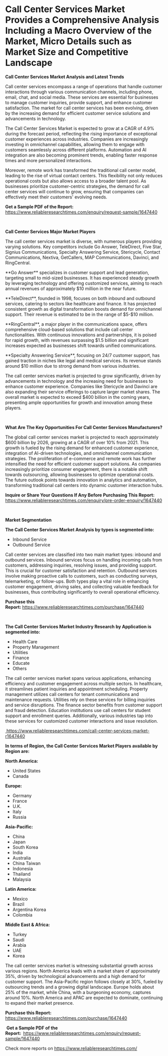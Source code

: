 <p><h1>Call Center Services Market Provides a Comprehensive Analysis Including a Macro Overview of the Market, Micro Details such as Market Size and Competitive Landscape</h1></p><p><strong>Call Center Services Market Analysis and Latest Trends</strong></p>
<p><p>Call center services encompass a range of operations that handle customer interactions through various communication channels, including phone, email, chat, and social media. These services are essential for businesses to manage customer inquiries, provide support, and enhance customer satisfaction. The market for call center services has been evolving, driven by the increasing demand for efficient customer service solutions and advancements in technology.</p><p>The Call Center Services Market is expected to grow at a CAGR of 4.9% during the forecast period, reflecting the rising importance of exceptional customer experiences across industries. Companies are increasingly investing in omnichannel capabilities, allowing them to engage with customers seamlessly across different platforms. Automation and AI integration are also becoming prominent trends, enabling faster response times and more personalized interactions.</p><p>Moreover, remote work has transformed the traditional call center model, leading to the rise of virtual contact centers. This flexibility not only reduces operational costs but also allows access to a broader talent pool. As businesses prioritize customer-centric strategies, the demand for call center services will continue to grow, ensuring that companies can effectively meet their customers' evolving needs.</p></p>
<p><strong>Get a Sample PDF of the Report:&nbsp;</strong> <a href="https://www.reliableresearchtimes.com/enquiry/request-sample/1647440?utm_campaign=3211&utm_medium=2&utm_source=Github&utm_content=ia&utm_term=10032025&utm_id=call-center-services">https://www.reliableresearchtimes.com/enquiry/request-sample/1647440</a></p>
<p>&nbsp;</p>
<p><strong>Call Center Services Major Market Players</strong></p>
<p><p>The call center services market is diverse, with numerous players providing varying solutions. Key competitors include Go Answer, TeleDirect, Five Star, Signius Communications, Specialty Answering Service, Stericycle, Contact Communications, Nextiva, GetCallers, MAP Communications, Davinci, and RingCentral.</p><p>**Go Answer** specializes in customer support and lead generation, targeting small to mid-sized businesses. It has experienced steady growth by leveraging technology and offering customized services, aiming to reach annual revenues of approximately $10 million in the near future.</p><p>**TeleDirect**, founded in 1998, focuses on both inbound and outbound services, catering to sectors like healthcare and finance. It has projected consistent growth as digital transformation boosts demand for omnichannel support. Their revenue is estimated to be in the range of $5-$10 million.</p><p>**RingCentral**, a major player in the communications space, offers comprehensive cloud-based solutions that include call center functionalities. With continuous innovations and partnerships, it is poised for rapid growth, with revenues surpassing $1.5 billion and significant increases expected as businesses shift towards unified communications.</p><p>**Specialty Answering Service**, focusing on 24/7 customer support, has gained traction in niches like legal and medical services. Its revenue stands around $10 million due to strong demand from various industries.</p><p>The call center services market is projected to grow significantly, driven by advancements in technology and the increasing need for businesses to enhance customer experience. Companies like Stericycle and Davinci are also expanding their service offerings to capture larger market shares. The overall market is expected to exceed $400 billion in the coming years, presenting ample opportunities for growth and innovation among these players.</p></p>
<p>&nbsp;</p>
<p><strong>What Are The Key Opportunities For Call Center Services Manufacturers?</strong></p>
<p><p>The global call center services market is projected to reach approximately $600 billion by 2026, growing at a CAGR of over 10% from 2021. This growth is fueled by the rising demand for enhanced customer experience, integration of AI-driven technologies, and omnichannel communication strategies. The proliferation of e-commerce and remote work has further intensified the need for efficient customer support solutions. As companies increasingly prioritize consumer engagement, there is a notable shift towards outsourcing, allowing businesses to optimize operational costs. The future outlook points towards innovation in analytics and automation, transforming traditional call centers into dynamic customer interaction hubs.</p></p>
<p><strong>Inquire or Share Your Questions If Any Before Purchasing This Report:</strong> <a href="https://www.reliableresearchtimes.com/enquiry/pre-order-enquiry/1647440?utm_campaign=3211&utm_medium=2&utm_source=Github&utm_content=ia&utm_term=10032025&utm_id=call-center-services">https://www.reliableresearchtimes.com/enquiry/pre-order-enquiry/1647440</a></p>
<p>&nbsp;</p>
<p><strong>Market Segmentation</strong></p>
<p><strong>The Call Center Services Market Analysis by types is segmented into:</strong></p>
<p><ul><li>Inbound Service</li><li>Outbound Service</li></ul></p>
<p><p>Call center services are classified into two main market types: inbound and outbound services. Inbound services focus on handling incoming calls from customers, addressing inquiries, resolving issues, and providing support. This is crucial for customer satisfaction and retention. Outbound services involve making proactive calls to customers, such as conducting surveys, telemarketing, or follow-ups. Both types play a vital role in enhancing customer engagement, driving sales, and collecting valuable feedback for businesses, thus contributing significantly to overall operational efficiency.</p></p>
<p><strong>Purchase this Report:&nbsp;</strong><a href="https://www.reliableresearchtimes.com/purchase/1647440?utm_campaign=3211&utm_medium=2&utm_source=Github&utm_content=ia&utm_term=10032025&utm_id=call-center-services">https://www.reliableresearchtimes.com/purchase/1647440</a></p>
<p>&nbsp;</p>
<p><strong>The Call Center Services Market Industry Research by Application is segmented into:</strong></p>
<p><ul><li>Health Care</li><li>Property Management</li><li>Utilities</li><li>Finance</li><li>Educate</li><li>Others</li></ul></p>
<p><p>The call center services market spans various applications, enhancing efficiency and customer engagement across multiple sectors. In healthcare, it streamlines patient inquiries and appointment scheduling. Property management utilizes call centers for tenant communications and maintenance requests. Utilities rely on these services for billing inquiries and service disruptions. The finance sector benefits from customer support and fraud detection. Education institutions use call centers for student support and enrollment queries. Additionally, various industries tap into these services for customized customer interactions and issue resolution.</p></p>
<p><a href="https://www.reliableresearchtimes.com/call-center-services-market-r1647440?utm_campaign=3211&utm_medium=2&utm_source=Github&utm_content=ia&utm_term=10032025&utm_id=call-center-services">&nbsp;https://www.reliableresearchtimes.com/call-center-services-market-r1647440</a></p>
<p><strong>In terms of Region, the Call Center Services Market Players available by Region are:</strong></p>
<p>
    <p> <strong> North America: </strong>
        <ul>
            <li>United States</li>
            <li>Canada</li>
        </ul>
        </p> 
    <p> <strong> Europe: </strong>
        <ul>
            <li>Germany</li>
            <li>France</li>
            <li>U.K.</li>
            <li>Italy</li>
            <li>Russia</li>
        </ul>
        </p> 
    <p> <strong> Asia-Pacific: </strong>
        <ul>
            <li>China</li>
            <li>Japan</li>
            <li>South Korea</li>
            <li>India</li>
            <li>Australia</li>
            <li>China Taiwan</li>
            <li>Indonesia</li>
            <li>Thailand</li>
            <li>Malaysia</li>
        </ul>
        </p> 
    <p> <strong> Latin America: </strong>
        <ul>
            <li>Mexico</li>
            <li>Brazil</li>
            <li>Argentina Korea</li>
            <li>Colombia</li>
        </ul>
        </p> 
    <p> <strong> Middle East & Africa: </strong>
        <ul>
            <li>Turkey</li>
            <li>Saudi</li>
            <li>Arabia</li>
            <li>UAE</li>
            <li>Korea</li>
        </ul>
    </p>
    </p>
<p><p>The call center services market is witnessing substantial growth across various regions. North America leads with a market share of approximately 35%, driven by technological advancements and a high demand for customer support. The Asia-Pacific region follows closely at 30%, fueled by outsourcing trends and a growing digital landscape. Europe holds about 25% of the market, while China, with a burgeoning economy, captures around 10%. North America and APAC are expected to dominate, continuing to expand their market presence.</p></p>
<p><strong>Purchase this Report: </strong><a href="https://www.reliableresearchtimes.com/purchase/1647440?utm_campaign=3211&utm_medium=2&utm_source=Github&utm_content=ia&utm_term=10032025&utm_id=call-center-services">https://www.reliableresearchtimes.com/purchase/1647440</a></p>
<p>&nbsp;<strong>Get a Sample PDF of the Report:&nbsp;&nbsp;</strong><a href="https://www.reliableresearchtimes.com/enquiry/request-sample/1647440?utm_campaign=3211&utm_medium=2&utm_source=Github&utm_content=ia&utm_term=10032025&utm_id=call-center-services">https://www.reliableresearchtimes.com/enquiry/request-sample/1647440</a></p>
<p><strong></strong></p>
<p>Check more reports on <a href="https://www.reliableresearchtimes.com/?utm_campaign=3211&utm_medium=2&utm_source=Github&utm_content=ia&utm_term=10032025&utm_id=call-center-services">https://www.reliableresearchtimes.com/</a></p>